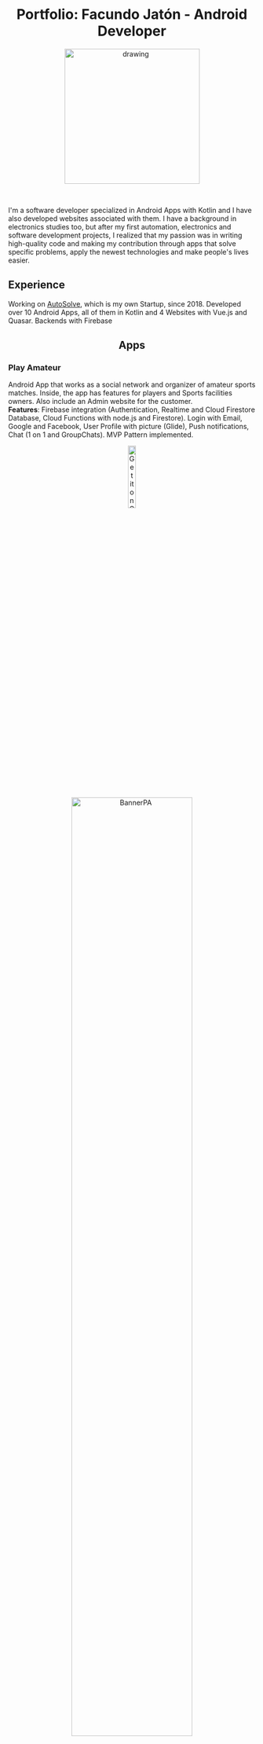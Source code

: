 <h1 align="center">
Portfolio: Facundo Jatón - Android Developer
</h1>
<p align="center">
<img src="pictures/profile_framed_2.jpg" alt="drawing" width="275"/>
</p>
<br/>

I'm a software developer specialized in Android Apps with Kotlin and I have also developed websites associated with
them. I have a background in electronics studies too, but after my first automation, electronics and software
development projects, I realized that my passion was in writing high-quality code and making my contribution through
apps that solve specific problems, apply the newest technologies and make people's lives easier.

## Experience

Working on [AutoSolve](https://www.autosolve.com.ar/#/), which is my own Startup, since 2018. Developed over 10 Android
Apps, all of them in Kotlin and 4 Websites with Vue.js and Quasar. Backends with Firebase

<h2 align="center"> Apps </h2>
<h3> Play Amateur </h3>

Android App that works as a social network and organizer of amateur sports matches. Inside, the app has features for
players and Sports facilities owners. Also include an Admin website for the customer.  
**Features**: Firebase integration (Authentication, Realtime and Cloud Firestore Database, Cloud Functions with node.js
and Firestore). Login with Email, Google and Facebook, User Profile with picture (Glide), Push notifications, Chat (1 on
1 and GroupChats). MVP Pattern implemented.

<p align="center">
<a href='https://play.google.com/store/apps/details?id=com.autosolve.teamup.prod&pcampaignid=pcampaignidMKT-Other-global-all-co-prtnr-py-PartBadge-Mar2515-1'>
<img width="18%" alt='Get it on Google Play' src='https://play.google.com/intl/en_us/badges/static/images/badges/en_badge_web_generic.png'/>
</a>
</p>

<p align="center">
  <img src="pictures/PlayAmateur/Banner%20para%20playstore.jpeg" alt="BannerPA" width="70%"/>
</p>
<hr/>
<p align="center">
  <img src="pictures/PlayAmateur/1.jpg" alt="ScreenshotPA1" width="200"/>
<img src="pictures/PlayAmateur/2.jpg" alt="ScreenshotPA2" width="200"/>
<img src="pictures/PlayAmateur/3.jpg" alt="ScreenshotPA3" width="200"/>
</p>
<p align="center">
  <img src="pictures/PlayAmateur/4.jpg" alt="ScreenshotPA4" width="200"/>
<img src="pictures/PlayAmateur/5.jpg" alt="ScreenshotPA5" width="200"/>
</p>
<hr/>

<h3> Grupo SADE </h3>

App made for an Engineering Consulting Company. It’s a communication network between employees and clients and also
issue tracker of Civil and Hydraulic Engineering projects. It presents different features for clients and for employees
of the company.  
**Features**: Firebase integration (Authentication, Firestore, Realtime and Cloud Firestore Database, Cloud Functions
with node.js). Login with Email, User Profile editable, Push notifications, Chat, Files and Pictures transactions
between users, webviews with customer webpages, issue tracker with updates and completion percentage, Instagram-like
wall. MVP Pattern implemented.

<p align="center">
  <a href='https://play.google.com/store/apps/details?id=com.autosolve.sadeapp&pcampaignid=pcampaignidMKT-Other-global-all-co-prtnr-py-PartBadge-Mar2515-1'>
<img width="18%" alt='Get it on Google Play' src='https://play.google.com/intl/en_us/badges/static/images/badges/en_badge_web_generic.png'/></a>
</p>
<hr/>
<p align="center">
  <img src="pictures/GrupoSade/1.jpg" alt="ScreenshotGS1" width="200"/>
<img style="margin-left: 30px" src="pictures/GrupoSade/2.jpg" alt="ScreenshotGS2" width="200"/>
<img style="margin-left: 30px" src="pictures/GrupoSade/3.jpg" alt="ScreenshotGS3" width="200"/>
</p>
<p align="center">
<img src="pictures/GrupoSade/4.jpg" alt="ScreenshotGS4" width="200"/>
<img style="margin-left: 30px" src="pictures/GrupoSade/5.jpg" alt="ScreenshotGS5" width="210"/>
</p>
<hr/>

<h3> CaSCADA </h3>

Alarm and status notifier for water treatment and distribution plants. It has a PLC-based control, automation and
monitoring system in the workplace, connected to the App through Firebase.  
**Features**: Integration with Firebase (Authentication, Firebase Realtime Database, Cloud Functions with Node.js).
Login with email, push notifications, web views with client web pages, alarm tracking in real time. MVP Pattern
implemented

<p align="center">
<a href='https://play.google.com/store/apps/details?id=com.autosolve.cascada&pcampaignid=pcampaignidMKT-Other-global-all-co-prtnr-py-PartBadge-Mar2515-1'>
<img width="18%" alt='Get it on Google Play' src='https://play.google.com/intl/en_us/badges/static/images/badges/en_badge_web_generic.png'/>
</a>
</p> 

<h3> MecanicApp </h3>

Two apps:  
App for customers and mechanics: A Mechanical assistance service in order to provide support to its users. The same app
is provided for the end user and for the mechanic. Customers can create "incidences" when they have car problems. When
an incident is reported, the specific location of the customer is sent to the Admin app, who then assigns a mechanic.
Customer and Mechanic App: create new user, manage it, request car registration, register incidents, qualify mechanic,
access to a quick help forum and opportunity to register as a mechanic Admin app: accepting/blocking users,
registering/unregistering mechanics, see the historical log of incidents, assigning incidents to a mechanic, interacting
with the customer and uploading images (advertisements and promotions).  
**Features**: Firebase integration (Authentication, Realtime and Cloud Firestore Database, Cloud Functions with node.js
and Firestore). Login with Email and Google, specific navigation by user-type, User Profile with picture
(Glide), Push notifications, Google Maps and Location, Chat (1 on 1 and GroupChats), Lottie animations. MVP Pattern
implemented.  

<p align="center">
Customers & Mechanics app <br/>
<a href='https://play.google.com/store/apps/details?id=com.autosolve.mecanicapp&pcampaignid=pcampaignidMKT-Other-global-all-co-prtnr-py-PartBadge-Mar2515-1'>
<img width="18%" alt='Get it on Google Play' src='https://play.google.com/intl/en_us/badges/static/images/badges/en_badge_web_generic.png'/>
</a>
</p>

<h3> BeerTrack </h3>

Beer Track is an app designed for the management of kegs in the manufacture and distribution of beer. Allows the users
to create, update and delete kegs from the system, as well as rent them to their clients and keep the track of every
keg's state. Every item can be identified with a number, and a QR Code.  
**Features**: Firebase integration (Authentication, Firestore, Realtime and Cloud Firestore Database, Cloud Functions
with node.js). Login with Email, CRUD of kegs, realtime monitoring of the status of each item in stock, User Profile
editable, generate and read QR codes with ZXing and QRCodeScanner, brewery's customer register. MVP Pattern implemented.

<!-- ![Screenshot1](pictures/PlayAmateur/Banner%20para%20playstore.jpeg) -->

<h3> Corporate Logging control </h3>

Works as a logging service for a big company, it registers the company's employees as they enter and leave the
workplace. The employee has to take a selfie in the workplace and upload it trough the app. Through GPS data, the
company will know where and when the employee was. With the help of the website, the company can keep track of how much
each employee has worked and how they clocked in and out.  
**Features**: Android app and Web with Vue.js and Quasar. Firebase integration (Authentication, Firestore, Realtime and
Cloud Firestore Database, Cloud Functions with node.js). Login with Email, Google Maps and Location, Picture taking and
uploading, Glide library, offline and online detection, Room, Shared Preferences, Material design and Lottie animations.
MVP Pattern implemented.

<!-- ![Screenshot1](pictures/PlayAmateur/Banner%20para%20playstore.jpeg) -->

<h3> RestaurantApp </h3>

Integrated multi-platform system for a restaurant: Android application (for waiters) and two websites (kitchen and cash
desk). Through the app, the waiters can create meal and drink orders, searching and selecting them in a menu
(editable from the cash website). When the order is complete, the cook will let the waiter know by push notifications
system.  
**Features**: Firebase integration (Authentication, Realtime Database, Cloud Functions with node.js). Login with Email,
Push notifications, order tracker with updates and completion states. MVP Pattern implemented.

<!-- ![Screenshot1](pictures/PlayAmateur/Banner%20para%20playstore.jpeg) -->


